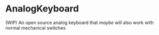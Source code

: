 # AnalogKeyboard
(WIP) An open source analog keyboard that *maybe* will also work with normal mechanical switches
